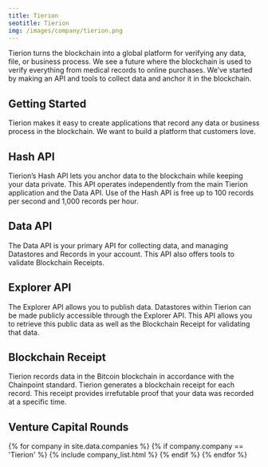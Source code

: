 ```yaml
---
title: Tierion  
seotitle: Tierion  
img: /images/company/tierion.png
---
```


Tierion turns the blockchain into a global platform for verifying any data, file, or business process. We see a future where the blockchain is used to verify everything from medical records to online purchases. We’ve started by making an API and tools to collect data and anchor it in the blockchain.

## Getting Started

Tierion makes it easy to create applications that record any data or business process in the blockchain. We want to build a platform that customers love. 

## Hash API

Tierion’s Hash API lets you anchor data to the blockchain while keeping your data private. This API operates independently from the main Tierion application and the Data API. Use of the Hash API is free up to 100 records per second and 1,000 records per hour.

## Data API

The Data API is your primary API for collecting data, and managing Datastores and Records in your account. This API also offers tools to validate Blockchain Receipts.

## Explorer API

The Explorer API allows you to publish data. Datastores within Tierion can be made publicly accessible through the Explorer API. This API allows you to retrieve this public data as well as the Blockchain Receipt for validating that data.

## Blockchain Receipt

Tierion records data in the Bitcoin blockchain in accordance with the Chainpoint standard. Tierion generates a blockchain receipt for each record. This receipt provides irrefutable proof that your data was recorded at a specific time. 

## Venture Capital Rounds

{% for company in site.data.companies %}
{% if company.company == 'Tierion' %}
{% include company_list.html %}
{% endif %}
{% endfor %}
